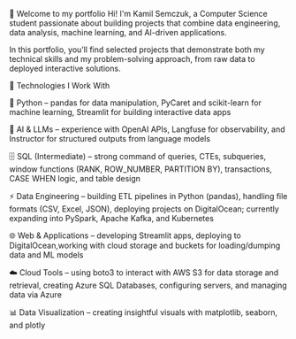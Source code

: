 👋 Welcome to my portfolio
Hi! I'm Kamil Semczuk, a Computer Science student passionate about building projects that combine data engineering, data analysis, machine learning, and AI-driven applications.

In this portfolio, you’ll find selected projects that demonstrate both my technical skills and my problem-solving approach, from raw data to deployed interactive solutions.

🔧 Technologies I Work With

🐍 Python – pandas for data manipulation, PyCaret and scikit-learn for machine learning, Streamlit for building interactive data apps

🧠 AI & LLMs – experience with OpenAI APIs, Langfuse for observability, and Instructor for structured outputs from language models

🗄️ SQL (Intermediate) – strong command of queries, CTEs, subqueries, window functions (RANK, ROW_NUMBER, PARTITION BY), transactions, CASE WHEN logic, and table design

⚡ Data Engineering – building ETL pipelines in Python (pandas), handling file formats (CSV, Excel, JSON), deploying projects on DigitalOcean; currently expanding into PySpark, Apache Kafka, and Kubernetes

🌐 Web & Applications – developing Streamlit apps, deploying to DigitalOcean,working with cloud storage and buckets for loading/dumping data and ML models

☁️ Cloud Tools – using boto3 to interact with AWS S3 for data storage and retrieval,
creating Azure SQL Databases, configuring servers, and managing data via Azure 

📊 Data Visualization – creating insightful visuals with matplotlib, seaborn, and plotly
